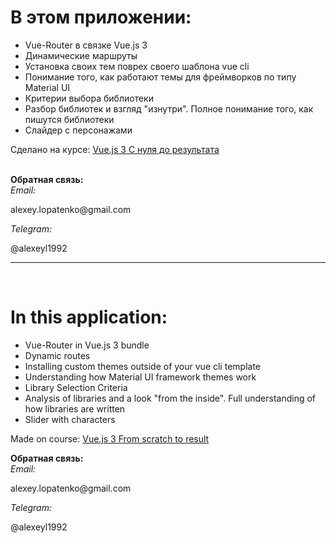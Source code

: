 <h1>В этом приложении:</h1>
    <ul>
      <li>Vue-Router в связке Vue.js 3</li>
      <li>Динамические маршруты</li>
      <li>Установка своих тем поврех своего шаблона vue cli</li>
      <li>
        Понимание того, как работают темы для фреймворков по типу Material UI
      </li>
      <li>Критерии выбора библиотеки</li>
      <li>
        Разбор библиотек и взгляд "изнутри". Полное понимание того, как пишутся
        библиотеки
      </li>
      <li>Слайдер с персонажами</li>
    </ul>
    <p>
      Сделано на курсе:
      <a href="https://tocode.ru/courses/vuejs-3-s-nulya-do-rezultata/"
        >Vue.js 3 С нуля до результата</a>
    </p>
    <br />
    <b>Обратная связь:</b> <br />
    <i>Email:</i><p>alexey.lopatenko@gmail.com</p>
    <i>Telegram:</i><p>@alexeyl1992</p>
    <hr/>
    <br />
    <h1>In this application:</h1>
    <ul>
      <li>Vue-Router in Vue.js 3 bundle</li>
      <li>Dynamic routes</li>
      <li>Installing custom themes outside of your vue cli template</li>
      <li>
        Understanding how Material UI framework themes work
      </li>
      <li>Library Selection Criteria</li>
      <li>
        Analysis of libraries and a look "from the inside". Full understanding of how libraries are written
      </li>
      <li>Slider with characters</li>
    </ul>
    <p>
      Made on course:
      <a href="https://tocode.ru/courses/vuejs-3-s-nulya-do-rezultata/">Vue.js 3 From scratch to result</a>
    </p>
    <b>Обратная связь:</b> <br />
    <i>Email:</i><p>alexey.lopatenko@gmail.com</p>
    <i>Telegram:</i><p>@alexeyl1992</p>
